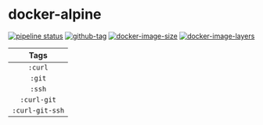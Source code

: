 # docker-alpine

[![pipeline status](https://gitlab.com/leojonathanoh/docker-alpine/badges/dev/pipeline.svg)](https://gitlab.com/leojonathanoh/docker-alpine/commits/dev)
[![github-tag](https://img.shields.io/github/tag/leojonathanoh/docker-alpine)](https://github.com/leojonathanoh/docker-alpine/releases/)
[![docker-image-size](https://img.shields.io/microbadger/image-size/leojonathanoh/docker-alpine/latest)](https://hub.docker.com/r/leojonathanoh/docker-alpine)
[![docker-image-layers](https://img.shields.io/microbadger/layers/leojonathanoh/docker-alpine/latest)](https://hub.docker.com/r/leojonathanoh/docker-alpine)

| Tags |
|:-------:| 
| `:curl` | 
| `:git` | 
| `:ssh` | 
| `:curl-git` | 
| `:curl-git-ssh` |
